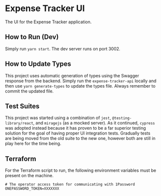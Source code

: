 # Expense Tracker UI

The UI for the Expense Tracker application.

## How to Run (Dev)

Simply run `yarn start`. The dev server runs on port 3002. 

## How to Update Types

This project uses automatic generation of types using the Swagger response from the backend. Simply run the `expense-tracker-api` locally and then use `yarn generate-types` to update the types file. Always remember to commit the updated file.

## Test Suites

This project was started using a combination of `jest`, `@testing-library/react`, and `miragejs` (as a mocked server). As it continued, `cypress` was adopted instead because it has proven to be a far superior testing solution for the goal of having proper UI integration tests. Gradually tests are being moved from the old suite to the new one, however both are still in play here for the time being.

## Terraform

For the Terraform script to run, the following environment variables must be present on the machine.

```
# The operator access token for communicating with 1Password
ONEPASSWORD_TOKEN=XXXXXXX
```
